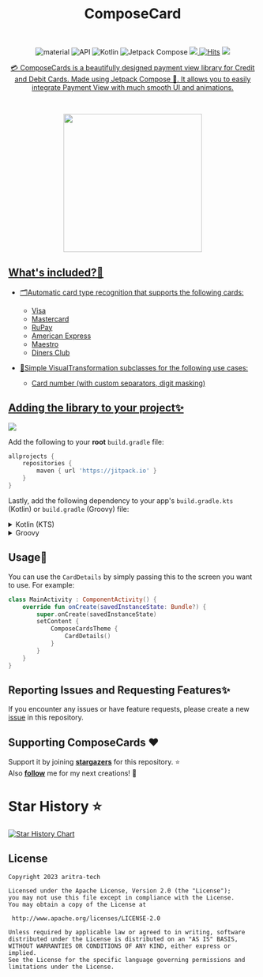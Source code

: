 <h1 align="center">ComposeCard</h1></br>

</h1>
<p align="center">
 <img alt="material" src="https://custom-icon-badges.demolab.com/badge/material%20you-palegreen?style=for-the-badge&logoColor=black&logo=material-you"/></a>
  <img alt="API" src="https://img.shields.io/badge/Api%2021+-50f270?logo=android&logoColor=black&style=for-the-badge"/></a>
  <img alt="Kotlin" src="https://img.shields.io/badge/Kotlin-a503fc?logo=kotlin&logoColor=white&style=for-the-badge"/></a>
  <img alt="Jetpack Compose" src="https://img.shields.io/static/v1?style=for-the-badge&message=Jetpack+Compose&color=4285F4&logo=Jetpack+Compose&logoColor=FFFFFF&label="/></a>
    <a href="https://github.com/aritra-tech/ComposeCards/stargazers"><img src="https://img.shields.io/github/stars/aritra-tech/ComposeCards?color=ffff00&style=for-the-badge"/>
  <a href="https://hits.sh/github.com/aritra-tech/ComposeCards/"><img alt="Hits" src="https://hits.sh/github.com/aritra-tech/ComposeCards.svg?style=for-the-badge&label=Views&extraCount=10&color=54856b"/></a>
  <a href="https://github.com/aritra-tech/ComposeCards/releases/latest"><img src="https://img.shields.io/github/v/release/aritra-tech/ComposeCards?color=purple&include_prereleases&logo=github&style=for-the-badge"/>
</p>
	  
<p align="center"> 💳 ComposeCards is a beautifully designed payment view library for Credit and Debit Cards. Made using Jetpack Compose 🎉. It allows you to easily integrate Payment View with much smooth UI and animations. </p>

<br>

<p align="center">
<img src="assets/Untitled.gif" width="280"/>
</p>


 ## What's included?📜
- 🗂️Automatic card type recognition that supports the following cards:
  - Visa
  - Mastercard
  - RuPay
  - American Express
  - Maestro
  - Diners Club

- 🤩Simple VisualTransformation subclasses for the following use cases:
  - Card number (with custom separators, digit masking)

## Adding the library to your project✨

[![](https://jitpack.io/v/aritra-tech/ComposeCards.svg)](https://jitpack.io/#aritra-tech/ComposeCards)

Add the following to your **root** `build.gradle` file:
```gradle
allprojects {
	repositories {
		maven { url 'https://jitpack.io' }
	}
}
```

Lastly, add the following dependency to your app's `build.gradle.kts` (Kotlin) or `build.gradle` (Groovy) file:

<details>
<summary>Kotlin (KTS)</summary>
<br>

```kotlin
dependencies {
    implementation("com.github.aritra-tech:ComposeCards:$currentVersion")
}
```
</details>

<details>
<summary>Groovy</summary>
<br>

```kotlin
dependencies {
    implementation 'com.github.aritra-tech:ComposeCards:$currentVersion'
}
```
</details>

## Usage📓
You can use the `CardDetails` by simply passing this to the screen you want to use. For example:
```Kotlin
class MainActivity : ComponentActivity() {
    override fun onCreate(savedInstanceState: Bundle?) {
        super.onCreate(savedInstanceState)
        setContent {
            ComposeCardsTheme {
                CardDetails()
            }
        }
    }
}
```
## Reporting Issues and Requesting Features✨
If you encounter any issues or have feature requests, please create a new [issue](https://github.com/aritra-tech/ComposeCards/issues) in this repository.

## Supporting ComposeCards :heart:
Support it by joining __[stargazers](https://github.com/aritra-tech/ComposeCards/stargazers)__ for this repository. :star: <br>
Also __[follow](https://github.com/aritra-tech)__ me for my next creations! 🤩

# Star History ⭐ 

[![Star History Chart](https://api.star-history.com/svg?repos=aritra-tech/ComposeCards&type=Date)](https://star-history.com/#aritra-tech/ComposeCards&Date)

## License

```
Copyright 2023 aritra-tech

Licensed under the Apache License, Version 2.0 (the "License");
you may not use this file except in compliance with the License.
You may obtain a copy of the License at

 http://www.apache.org/licenses/LICENSE-2.0

Unless required by applicable law or agreed to in writing, software
distributed under the License is distributed on an "AS IS" BASIS,
WITHOUT WARRANTIES OR CONDITIONS OF ANY KIND, either express or implied.
See the License for the specific language governing permissions and
limitations under the License.
